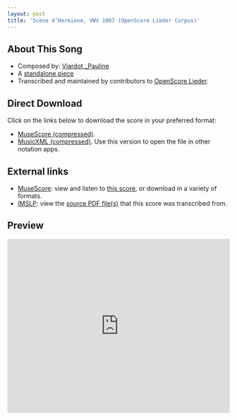 ```yaml
---
layout: post
title: 'Scène d’Hermione, VWV 1007 (OpenScore Lieder Corpus)'
---
```


## About This Song

- Composed by: [Viardot,_Pauline](https://fourscoreandmore.org/openscore/lieder/Viardot,_Pauline)
- A [standalone piece](https://fourscoreandmore.org/openscore/lieder/Viardot,_Pauline/_)
- Transcribed and maintained by contributors to [OpenScore Lieder].

[OpenScore Lieder]: https://musescore.com/openscore-lieder-corpus

## Direct Download

Click on the links below to download the score in your preferred format:
- [MuseScore (compressed)](https://github.com/openscore/lieder/blob/main/scores/Viardot,_Pauline/_/Scène_d’Hermione,_VWV_1007/lc6582062.mscz?raw=true).
- [MusicXML (compressed)](https://github.com/openscore/lieder/blob/main/scores/Viardot,_Pauline/_/Scène_d’Hermione,_VWV_1007/lc6582062.mxl?raw=true). Use this version to open the file in other notation apps.

## External links

- [MuseScore]: view and listen to [this score][MuseScore], or download in a variety of formats.
- [IMSLP]: view the [source PDF file(s)][IMSLP] that this score was transcribed from.

[MuseScore]: https://musescore.com/score/6582062
[IMSLP]: https://imslp.org/wiki/Special:ReverseLookup/581585

## Preview

<iframe width="100%" height="394" src="https://musescore.com/openscore-lieder-corpus/scores/6582062/embed" frameborder="0" allowfullscreen allow="autoplay; fullscreen"></iframe>
